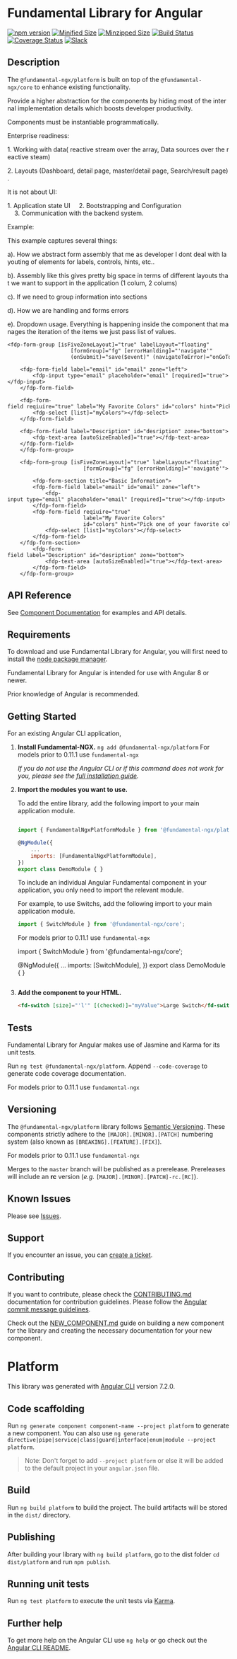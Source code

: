 # Fundamental Library for Angular

[![npm version](https://badge.fury.io/js/%40fundamental-ngx%2Fplatform.svg)](//www.npmjs.com/package/@fundamental-ngx/platform)
[![Minified Size](https://badgen.net/bundlephobia/min/%40fundamental-ngx%2Fplatform)](https://bundlephobia.com/result?p=%40fundamental-ngx%2Fplatform)
[![Minzipped Size](https://badgen.net/bundlephobia/minzip/%40fundamental-ngx%2Fplatform)](https://bundlephobia.com/result?p=%40fundamental-ngx%2Fplatform)
[![Build Status](https://travis-ci.org/SAP/fundamental-ngx.svg?branch=master)](https://travis-ci.org/SAP/fundamental-ngx)
[![Coverage Status](https://coveralls.io/repos/github/SAP/fundamental-ngx/badge.svg?branch=master)](https://coveralls.io/github/SAP/fundamental-ngx?branch=master)
[![Slack](https://img.shields.io/badge/slack-ui--fundamentals-blue.svg?logo=slack)](https://ui-fundamentals.slack.com)

## Description

The `@fundamental-ngx/platform` is built on top of the `@fundamental-ngx/core` to enhance existing functionality.

Provide a higher abstraction for the components by hiding most of the internal implementation details which boosts developer productivity.

Components must be instantiable programmatically.

Enterprise readiness:

1. Working with data( reactive stream over the array, Data sources over the reactive steam)

2. Layouts (Dashboard, detail page, master/detail page, Search/result page).

It is not about UI:

1. Application state UI
    2. Bootstrapping and Configuration
    3. Communication with the backend system.

Example:

This example captures several things:

a). How we abstract form assembly that me as developer I dont deal with layouting of elements for labels, controls, hints, etc..

b). Assembly like this gives pretty big space in terms of different layouts that we want to support in the application (1 colum, 2 colums)

c). If we need to group information into sections

d). How we are handling and forms errors

e). Dropdown usage. Everything is happening inside the component that manages the iteration of the items we just pass list of values.

```
<fdp-form-group [isFiveZoneLayout]="true" labelLayout="floating"
                    [formGroup]="fg" [errorHanlding]="'navigate'"
                    (onSubmit)="save($event)" (navigateToError)="onGoToError($event)">

    <fdp-form-field label="email" id="email" zone="left">
        <fdp-input type="email" placeholder="email" [required]="true"></fdp-input>
    </fdp-form-field>

    <fdp-form-field reqiuire="true" label="My Favorite Colors" id="colors" hint="Pick one of your favorite color" zone="right">
        <fdp-select [list]="myColors"></fdp-select>
    </fdp-form-field>

    <fdp-form-field label="Description" id="desription" zone="bottom">
        <fdp-text-area [autoSizeEnabled]="true"></fdp-text-area>
    </fdp-form-field>
    </fdp-form-group>
```

```
    <fdp-form-group [isFiveZoneLayout]="true" labelLayout="floating"
                        [formGroup]="fg" [errorHanlding]="'navigate'">
        
        <fdp-form-section title="Basic Information">
        <fdp-form-field label="email" id="email" zone="left">
            <fdp-input type="email" placeholder="email" [required]="true"></fdp-input>
        </fdp-form-field>
        <fdp-form-field reqiuire="true"
                        label="My Favorite Colors"
                        id="colors" hint="Pick one of your favorite color" zone="right">
            <fdp-select [list]="myColors"></fdp-select>
        </fdp-form-field>
    </fdp-form-section>
        <fdp-form-field label="Description" id="desription" zone="bottom">
            <fdp-text-area [autoSizeEnabled]="true"></fdp-text-area>
        </fdp-form-field>
    </fdp-form-group>
```

## API Reference

See [Component Documentation](https://sap.github.io/fundamental-ngx/docs/platform/home) for examples and API details.

## Requirements

To download and use Fundamental Library for Angular, you will first need to install the [node package manager](https://www.npmjs.com/get-npm).

Fundamental Library for Angular is intended for use with Angular 8 or newer.

Prior knowledge of Angular is recommended.

## Getting Started

For an existing Angular CLI application,

1. **Install Fundamental-NGX.**
   `ng add @fundamental-ngx/platform`
   For models prior to 0.11.1 use `fundamental-ngx`

    _If you do not use the Angular CLI or if this command does not work for you, please see the [full installation guide](https://github.com/SAP/fundamental-ngx/wiki/Full-Installation-Guide)._

2. **Import the modules you want to use.**

    To add the entire library, add the following import to your main application module.

    ```javascript

    import { FundamentalNgxPlatformModule } from '@fundamental-ngx/platform';

    @NgModule({
        ...
        imports: [FundamentalNgxPlatformModule],
    })
    export class DemoModule { }
    ```

    To include an individual Angular Fundamental component in your application, you only need to import the relevant module.

    For example, to use Switchs, add the following import to your main application module.

    ```javascript
    import { SwitchModule } from '@fundamental-ngx/core';
    ```

    For models prior to 0.11.1 use `fundamental-ngx`

    import { SwitchModule } from '@fundamental-ngx/core';

    @NgModule({
    ...
    imports: [SwitchModule],
    })
    export class DemoModule { }

    ```

    ```

3. **Add the component to your HTML.**

    ```html
    <fd-switch [size]="'l'" [(checked)]="myValue">Large Switch</fd-switch>
    ```

## Tests

Fundamental Library for Angular makes use of Jasmine and Karma for its unit tests.

Run `ng test @fundamental-ngx/platform`. Append `--code-coverage` to generate code coverage documentation.

For models prior to 0.11.1 use `fundamental-ngx`

## Versioning

The `@fundamental-ngx/platform` library follows [Semantic Versioning](https://semver.org/). These components strictly adhere to the `[MAJOR].[MINOR].[PATCH]` numbering system (also known as `[BREAKING].[FEATURE].[FIX]`).

For models prior to 0.11.1 use `fundamental-ngx`

Merges to the `master` branch will be published as a prerelease. Prereleases will include an **rc** version (_e.g._ `[MAJOR].[MINOR].[PATCH]-rc.[RC]`).

## Known Issues

Please see [Issues](https://github.com/SAP/fundamental-ngx/issues).

## Support

If you encounter an issue, you can [create a ticket](https://github.com/SAP/fundamental-ngx/issues).

## Contributing

If you want to contribute, please check the [CONTRIBUTING.md](https://github.com/SAP/fundamental-ngx/blob/master/CONTRIBUTING.md) documentation for contribution guidelines. Please follow the [Angular commit message guidelines](https://github.com/angular/angular/blob/master/CONTRIBUTING.md#commit).

Check out the [NEW_COMPONENT.md](https://github.com/SAP/fundamental-ngx/blob/master/NEW_COMPONENT.md) guide on building a new component for the library and creating the necessary documentation for your new component.

# Platform

This library was generated with [Angular CLI](https://github.com/angular/angular-cli) version 7.2.0.

## Code scaffolding

Run `ng generate component component-name --project platform` to generate a new component. You can also use `ng generate directive|pipe|service|class|guard|interface|enum|module --project platform`.

> Note: Don't forget to add `--project platform` or else it will be added to the default project in your `angular.json` file.

## Build

Run `ng build platform` to build the project. The build artifacts will be stored in the `dist/` directory.

## Publishing

After building your library with `ng build platform`, go to the dist folder `cd dist/platform` and run `npm publish`.

## Running unit tests

Run `ng test platform` to execute the unit tests via [Karma](https://karma-runner.github.io).

## Further help

To get more help on the Angular CLI use `ng help` or go check out the [Angular CLI README](https://github.com/angular/angular-cli/blob/master/README.md).
